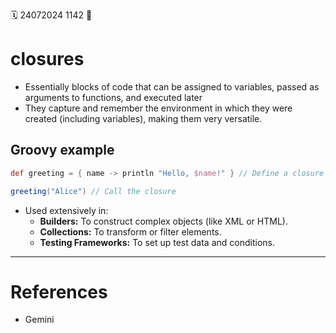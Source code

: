 🗓️ 24072024 1142
📎

# closures

- Essentially blocks of code that can be assigned to variables, passed as arguments to functions, and executed later
- They capture and remember the environment in which they were created (including variables), making them very versatile.

## Groovy example

```groovy
def greeting = { name -> println "Hello, $name!" } // Define a closure

greeting("Alice") // Call the closure
```

- Used extensively in:
    - **Builders:** To construct complex objects (like XML or HTML).
    - **Collections:** To transform or filter elements.
    - **Testing Frameworks:** To set up test data and conditions.


---

# References
- Gemini
